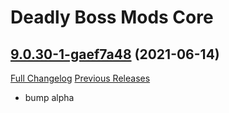 # Deadly Boss Mods Core

## [9.0.30-1-gaef7a48](https://github.com/DeadlyBossMods/DeadlyBossMods/tree/aef7a48694ceba156a96c8649322b1d81400805d) (2021-06-14)
[Full Changelog](https://github.com/DeadlyBossMods/DeadlyBossMods/compare/9.0.30...aef7a48694ceba156a96c8649322b1d81400805d) [Previous Releases](https://github.com/DeadlyBossMods/DeadlyBossMods/releases)

- bump alpha  
